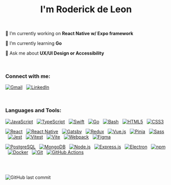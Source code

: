 <h1 align="center">I'm Roderick de Leon</h1>

<!-- <h3 align="center">A passionate fullstack developer</h3> -->
<br>

🔭 I’m currently working on **React Native w/ Expo framework**  

🌱 I’m currently learning **Go**  

💬 Ask me about **UX/UI Design or Accessibility**

<br>
<h3 align="left">Connect with me:</h3>

  [![Gmail](https://img.shields.io/badge/Gmail-D14836?style=for-the-badge&logo=gmail&logoColor=white)](mailto:roderickx.deleon@gmail.com "Email Roderick") &nbsp;
  [![LinkedIn](https://img.shields.io/badge/linkedin-%230077B5.svg?style=for-the-badge&logo=linkedin&logoColor=white)](https://linkedin.com/in/roderickdeleon "Go to Roderick's LinkedIn") &nbsp;

<br> 

<h3 align="left">Languages and Tools:</h3>
<div>
  <span>  

  [![JavaScript](https://skillicons.dev/icons?i=js)](https://developer.mozilla.org/en-US/docs/Web/JavaScript "JavaScript") &nbsp;
  [![TypeScript](https://skillicons.dev/icons?i=ts)](https://www.typescriptlang.org/ "TypeScript") &nbsp;
  [![Swift](https://skillicons.dev/icons?i=swift)](https://developer.apple.com/swift/ "Swift") &nbsp;
  [![Go](https://skillicons.dev/icons?i=go)](https://golang.org "Go") &nbsp;
  [![Bash](https://skillicons.dev/icons?i=bash)](https://www.gnu.org/software/bash/ "Bash") &nbsp;
  [![HTML5](https://skillicons.dev/icons?i=html)](https://www.w3.org/html/ "HTML") &nbsp;
  [![CSS3](https://skillicons.dev/icons?i=css)](https://www.w3schools.com/css/ "CSS") &nbsp;
  </span> 
  <span>  

  [![React](https://skillicons.dev/icons?i=react)](https://reactjs.org/ "React")  &nbsp; 
  [![React Native](https://skillicons.dev/icons?i=react&theme=light)](https://reactnative.dev/ "React Native")  &nbsp; 
  [![Gatsby](https://skillicons.dev/icons?i=gatsby)](https://www.gatsbyjs.com/ "Gatsby")  &nbsp; 
  [![Redux](https://skillicons.dev/icons?i=redux)](https://redux.js.org "Redux")  &nbsp; 
  [![Vue.js](https://skillicons.dev/icons?i=vue)](https://vuejs.org/ "Vue.js")  &nbsp; 
  [![Pinia](https://skillicons.dev/icons?i=pinia)](https://pinia.vuejs.org/ "Pinia")  &nbsp; 
  [![Sass](https://skillicons.dev/icons?i=sass)](https://sass-lang.com/ "Sass")  &nbsp; 
  [![Jest](https://skillicons.dev/icons?i=jest)](https://jestjs.io "Jest")  &nbsp; 
  [![Vitest](https://skillicons.dev/icons?i=vitest)](https://vitest.dev/ "Vitest")  &nbsp; 
  [![Vite](https://skillicons.dev/icons?i=vite)](https://vitejs.dev/ "Vite")  &nbsp; 
  [![Webpack](https://skillicons.dev/icons?i=webpack)](https://webpack.js.org/ "Webpack")  &nbsp; 
  [![Figma](https://skillicons.dev/icons?i=figma)](https://www.figma.com/ "Figma")  &nbsp;
  </span> 
  <span>  

  [![PostgreSQL](https://skillicons.dev/icons?i=postgres)](https://www.postgresql.org "PostgreSQL")  &nbsp; 
  [![MongoDB](https://skillicons.dev/icons?i=mongodb)](https://www.mongodb.com/ "MongoDB")  &nbsp; 
  [![Node.js](https://skillicons.dev/icons?i=nodejs)](https://nodejs.org/en "Node.js")  &nbsp; 
  [![Express.js](https://skillicons.dev/icons?i=express)](https://expressjs.com/ "Express.js")  &nbsp; 
  [![Electron](https://skillicons.dev/icons?i=electron)](https://www.electronjs.org "Electron")  &nbsp; 
  [![npm](https://skillicons.dev/icons?i=npm)](https://www.npmjs.com/ "npm")  &nbsp; 
  [![Docker](https://skillicons.dev/icons?i=docker)](https://www.docker.com/ "Docker")  &nbsp; 
  [![Git](https://skillicons.dev/icons?i=git)](https://git-scm.com/ "Git")  &nbsp; 
  [![GitHub Actions](https://skillicons.dev/icons?i=githubactions)](https://docs.github.com/en/actions "GitHub Actions")  &nbsp;
  </span> 
</div>  
<br>  
<br>  

![GitHub last commit](https://img.shields.io/github/last-commit/RoderickXii/RoderickXii?display_timestamp=author&style=for-the-badge&label=LAST%20UPDATED&color=%236667AB)



